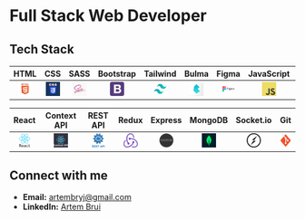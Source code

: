 # Full Stack Web Developer

## Tech Stack

<div align="center">

|                                    HTML                                    |                                   CSS                                   |                                    SASS                                    |                                         Bootstrap                                         |                                        Tailwind                                         |                                     Bulma                                     |                                     Figma                                     |                                          JavaScript                                          |                                          TypeScript                                          |
| :------------------------------------------------------------------------: | :---------------------------------------------------------------------: | :------------------------------------------------------------------------: | :---------------------------------------------------------------------------------------: | :-------------------------------------------------------------------------------------: | :---------------------------------------------------------------------------: | :---------------------------------------------------------------------------: | :------------------------------------------------------------------------------------------: | :------------------------------------------------------------------------------------------: |
| <img src="./img/html.jpg" alt="HTML" width="25" height="25" title="HTML"/> | <img src="./img/css.png" alt="CSS" width="25" height="25" title="CSS"/> | <img src="./img/sass.jpg" alt="SASS" width="25" height="25" title="SASS"/> | <img src="./img/bootstrap.png" alt="Bootstrap" width="25" height="25" title="Bootstrap"/> | <img src="./img/tailwind.webp" alt="Tailwind" width="25" height="25" title="Tailwind"/> | <img src="./img/bulma.png" alt="Bulma" width="25" height="25" title="Bulma"/> | <img src="./img/figma.png" alt="Figma" width="25" height="25" title="Figma"/> | <img src="./img/javascript.png" alt="JavaScript" width="25" height="25" title="JavaScript"/> | <img src="./img/typescript.png" alt="TypeScript" width="25" height="25" title="TypeScript"/> |

|                                     React                                     |                                           Context API                                            |                                        REST API                                         |                                     Redux                                     |                                       Express                                       |                                       MongoDB                                       |                                        Socket.io                                        |                                   Git                                   |
| :---------------------------------------------------------------------------: | :----------------------------------------------------------------------------------------------: | :-------------------------------------------------------------------------------------: | :---------------------------------------------------------------------------: | :---------------------------------------------------------------------------------: | :---------------------------------------------------------------------------------: | :-------------------------------------------------------------------------------------: | :---------------------------------------------------------------------: |
| <img src="./img/react.png" alt="React" width="25" height="25" title="React"/> | <img src="./img/context-api.webp" alt="Context API" width="25" height="25" title="Context API"/> | <img src="./img/rest-api.webp" alt="REST API" width="25" height="25" title="REST API"/> | <img src="./img/redux.png" alt="Redux" width="25" height="25" title="Redux"/> | <img src="./img/express.png" alt="Express" width="25" height="25" title="Express"/> | <img src="./img/mongodb.png" alt="MongoDB" width="25" height="25" title="MongoDB"/> | <img src="./img/socket.webp" alt="Socket.io" width="25" height="25" title="Socket.io"/> | <img src="./img/git.png" alt="Git" width="25" height="25" title="Git"/> |

</div>

## Connect with me

- **Email:** artembryj@gmail.com
- **LinkedIn:** [Artem Brui](https://linkedin.com/in/artem-brui-563252288)

